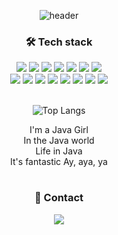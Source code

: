 
<div align="center">

![header](https://capsule-render.vercel.app/api?type=shark&color=auto&height=250&section=header&text=Eunhyeon's%20GitHub&fontSize=70&animation=scaleIn)
### 🛠️ Tech stack <br>
<img src="https://img.shields.io/badge/Java-F78C40?style=flat-square&logo=OpenJDK&logoColor=white">
<img src="https://img.shields.io/badge/MySQL-4479A1?style=flat-square&logo=MySQL&logoColor=white"/>
<img src="https://img.shields.io/badge/mariaDB-003545?style=flat-square&logo=mariaDB&logoColor=white"/>
<img src="https://img.shields.io/badge/HTML5-E34F26?style=flat-square&logo=HTML5&logoColor=white"/>
<img src="https://img.shields.io/badge/CSS-1572B6?style=flat-square&logo=CSS3&logoColor=white"/>
<img src="https://img.shields.io/badge/JavaScript-F7DF1E?style=flat-square&logo=JavaScript&logoColor=white"/>
<img src="https://img.shields.io/badge/jQuery-0769AD?style=flat-square&logo=jQuery&logoColor=white"/>
<br>
  
<img src="https://img.shields.io/badge/Spring Boot-6DB33F?style=flat-square&logo=Spring Boot&logoColor=white"/>
<img src="https://img.shields.io/badge/gradle-02303A?style=flat-square&logo=gradle&logoColor=white">
<img src="https://img.shields.io/badge/git-F05032?style=flat-square&logo=git&logoColor=white">
<img src="https://img.shields.io/badge/amazonaws-232F3E?style=flat-square&logo=amazonaws&logoColor=white">
<img src="https://img.shields.io/badge/Eclipse-2C2255?style=flat-square&logo=Eclipse&logoColor=white">
<img src="https://img.shields.io/badge/intellij-idea-FF0000?style=flat-square&logo=intellij-idea&logoColor=white">
<img src="https://img.shields.io/badge/Visual Studio Code-007ACC?style=flat-square&logo=Visual Studio Code&logoColor=white"> 
<img src="https://img.shields.io/badge/Oracle-F80000?style=lat-square&logo=Oracle&logoColor=white"> 
<br><br>
  
![Top Langs](https://github-readme-stats.vercel.app/api/top-langs/?username=EunhyeonKang&layout=compact&theme=dracula)

I'm a Java Girl   
In the Java world   
Life in Java   
It's fantastic Ay, aya, ya 
#

<div>
  
### 📩 Contact<br>
<img src="https://img.shields.io/badge/keh0469@naver.com-EA4335?style=plastic&logo=Gmail&logoColor=white"> 

  
</div>

